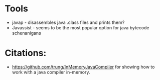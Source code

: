 

# Tools 

- javap - disassembles java .class files and prints them? 
- Javassist - seems to be the most popular option for java bytecode schenanigans

# Citations:
- https://github.com/trung/InMemoryJavaCompiler for showing how to work with a java compiler in-memory.